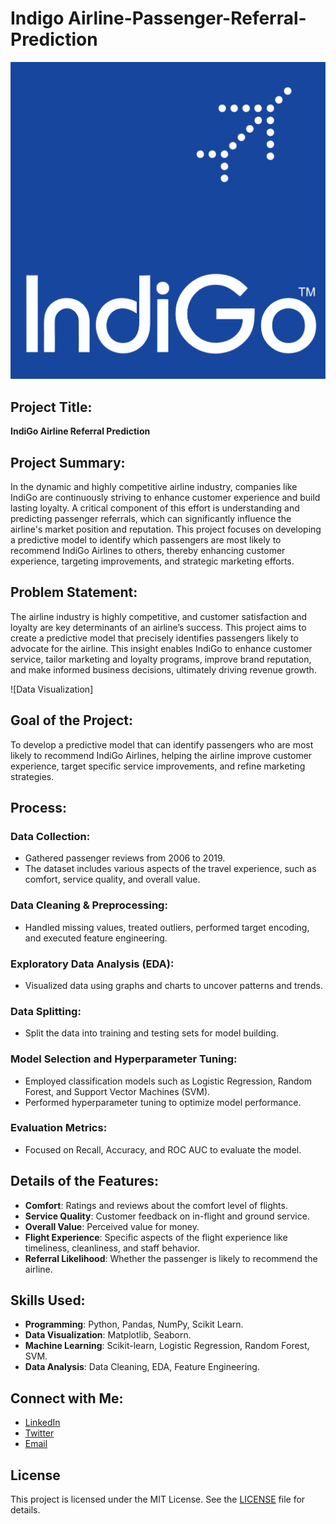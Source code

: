 # Indigo Airline-Passenger-Referral-Prediction

![Indigo Airline Logo](https://github.com/ajayaconnect/Indigo-Airline-Passenger-Referral-Prediction/blob/49bce11984dc4d102c7a33b4a7a8c6c15b7ef387/indigo-seeklogo.png)

## Project Title:
**IndiGo Airline Referral Prediction**

## Project Summary:
In the dynamic and highly competitive airline industry, companies like IndiGo are continuously striving to enhance customer experience and build lasting loyalty. A critical component of this effort is understanding and predicting passenger referrals, which can significantly influence the airline's market position and reputation. This project focuses on developing a predictive model to identify which passengers are most likely to recommend IndiGo Airlines to others, thereby enhancing customer experience, targeting improvements, and strategic marketing efforts.

## Problem Statement:
The airline industry is highly competitive, and customer satisfaction and loyalty are key determinants of an airline’s success. This project aims to create a predictive model that precisely identifies passengers likely to advocate for the airline. This insight enables IndiGo to enhance customer service, tailor marketing and loyalty programs, improve brand reputation, and make informed business decisions, ultimately driving revenue growth.

![Data Visualization]


## Goal of the Project:
To develop a predictive model that can identify passengers who are most likely to recommend IndiGo Airlines, helping the airline improve customer experience, target specific service improvements, and refine marketing strategies.

## Process:
### Data Collection:
- Gathered passenger reviews from 2006 to 2019.
- The dataset includes various aspects of the travel experience, such as comfort, service quality, and overall value.

### Data Cleaning & Preprocessing:
- Handled missing values, treated outliers, performed target encoding, and executed feature engineering.

### Exploratory Data Analysis (EDA):
- Visualized data using graphs and charts to uncover patterns and trends.

### Data Splitting:
- Split the data into training and testing sets for model building.

### Model Selection and Hyperparameter Tuning:
- Employed classification models such as Logistic Regression, Random Forest, and Support Vector Machines (SVM).
- Performed hyperparameter tuning to optimize model performance.

### Evaluation Metrics:
- Focused on Recall, Accuracy, and ROC AUC to evaluate the model.

## Details of the Features:
- **Comfort**: Ratings and reviews about the comfort level of flights.
- **Service Quality**: Customer feedback on in-flight and ground service.
- **Overall Value**: Perceived value for money.
- **Flight Experience**: Specific aspects of the flight experience like timeliness, cleanliness, and staff behavior.
- **Referral Likelihood**: Whether the passenger is likely to recommend the airline.

## Skills Used:
- **Programming**: Python, Pandas, NumPy, Scikit Learn.
- **Data Visualization**: Matplotlib, Seaborn.
- **Machine Learning**: Scikit-learn, Logistic Regression, Random Forest, SVM.
- **Data Analysis**: Data Cleaning, EDA, Feature Engineering.

## Connect with Me:
- [LinkedIn](www.linkedin.com/in/ajaya-kumar-pradhan-1945341b0)
- [Twitter](https://twitter.com/ajaya_pradhan)
- [Email](ajayapradhan210@gmail.com)

## License
This project is licensed under the MIT License. See the [LICENSE](LICENSE) file for details.
